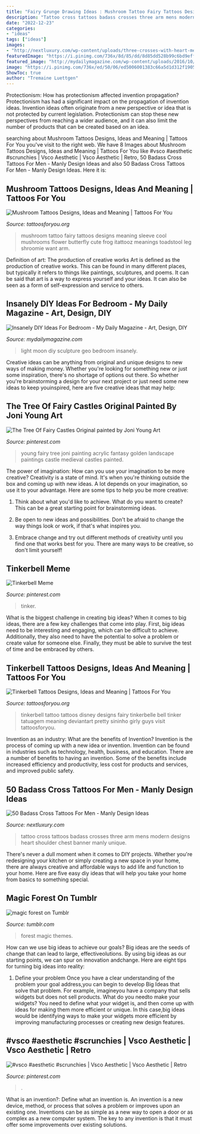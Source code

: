 ```yaml
---
title: "Fairy Grunge Drawing Ideas : Mushroom Tattoo Fairy Tattoos Designs Meaning Sleeve Cool Mushrooms Flower Butterfly Cute Frog Itattooz Meanings Toadstool Leg Shroomie Want Arm"
description: "Tattoo cross tattoos badass crosses three arm mens modern designs heart shoulder chest banner manly unique"
date: "2022-12-23"
categories:
- "ideas"
tags: ["ideas"]
images:
- "http://nextluxury.com/wp-content/uploads/three-crosses-with-heart-mens-modern-badass-arm-tattoos.jpg"
featuredImage: "https://i.pinimg.com/736x/8d/85/dd/8d85dd528b99c6bd9effb6281758ce14.jpg"
featured_image: "http://mydailymagazine.com/wp-content/uploads/2016/10/Geo-Moon-Light-Sculpture.jpg"
image: "https://i.pinimg.com/736x/ed/50/06/ed5006001383c66a5d1d312f1905634f--medieval--young-art.jpg"
ShowToc: true
author: "Tremaine Luettgen"
---
```



Protectionism: How has protectionism affected invention propagation?
Protectionism has had a significant impact on the propagation of invention ideas. Invention ideas often originate from a new perspective or idea that is not protected by current legislation. Protectionism can stop these new perspectives from reaching a wider audience, and it can also limit the number of products that can be created based on an idea.

	

		
searching about Mushroom Tattoos Designs, Ideas and Meaning | Tattoos For You you've visit to the right web. We have 8 Images about Mushroom Tattoos Designs, Ideas and Meaning | Tattoos For You like #vsco #aesthetic #scrunchies | Vsco Aesthetic | Vsco Aesthetic | Retro, 50 Badass Cross Tattoos For Men - Manly Design Ideas and also 50 Badass Cross Tattoos For Men - Manly Design Ideas. Here it is:
		
    
## Mushroom Tattoos Designs, Ideas And Meaning | Tattoos For You

<img loading=lazy src="https://www.tattoosforyou.org/wp-content/uploads/2016/03/Mushroom-Tattoo-Sleeve.jpg" onerror="this.onerror=null;this.src='https://tse2.mm.bing.net/th?id=OIP.6vS0Q1KR6pqFR0a1EWa-FQHaJ4&amp;pid=15.1';" alt="Mushroom Tattoos Designs, Ideas and Meaning | Tattoos For You">

_Source: tattoosforyou.org_

>mushroom tattoo fairy tattoos designs meaning sleeve cool mushrooms flower butterfly cute frog itattooz meanings toadstool leg shroomie want arm. 

	

Definition of art: The production of creative works
Art is defined as the production of creative works. This can be found in many different places, but typically it refers to things like paintings, sculptures, and poems. It can be said that art is a way to express yourself and your ideas. It can also be seen as a form of self-expression and service to others.

    
## Insanely DIY Ideas For Bedroom - My Daily Magazine - Art, Design, DIY

<img loading=lazy src="http://mydailymagazine.com/wp-content/uploads/2016/10/Geo-Moon-Light-Sculpture.jpg" onerror="this.onerror=null;this.src='https://tse3.mm.bing.net/th?id=OIP.fpY9ks8m3W-VKt2JXqXJ9AHaLH&amp;pid=15.1';" alt="Insanely DIY Ideas For Bedroom - My Daily Magazine - Art, Design, DIY">

_Source: mydailymagazine.com_

>light moon diy sculpture geo bedroom insanely. 

	

Creative ideas can be anything from original and unique designs to new ways of making money. Whether you're looking for something new or just some inspiration, there's no shortage of options out there. So whether you're brainstorming a design for your next project or just need some new ideas to keep youinspired, here are five creative ideas that may help: 

    
## The Tree Of Fairy Castles Original Painted By Joni Young Art

<img loading=lazy src="https://i.pinimg.com/736x/ed/50/06/ed5006001383c66a5d1d312f1905634f--medieval--young-art.jpg" onerror="this.onerror=null;this.src='https://tse3.mm.bing.net/th?id=OIP.6WuLigPAEm7Dufy0tZCE6wHaJ6&amp;pid=15.1';" alt="The Tree Of Fairy Castles Original painted by Joni Young Art">

_Source: pinterest.com_

>young fairy tree joni painting acrylic fantasy golden landscape paintings castle medieval castles painted. 

	

The power of imagination: How can you use your imagination to be more creative?
Creativity is a state of mind. It's when you're thinking outside the box and coming up with new ideas. A lot depends on your imagination, so use it to your advantage. Here are some tips to help you be more creative:
1. Think about what you'd like to achieve. What do you want to create? This can be a great starting point for brainstorming ideas.

2. Be open to new ideas and possibilities. Don't be afraid to change the way things look or work, if that's what inspires you.

3. Embrace change and try out different methods of creativity until you find one that works best for you. There are many ways to be creative, so don't limit yourself!

    
## Tinkerbell Meme

<img loading=lazy src="https://i.pinimg.com/736x/8d/85/dd/8d85dd528b99c6bd9effb6281758ce14.jpg" onerror="this.onerror=null;this.src='https://tse2.mm.bing.net/th?id=OIP.vwzrduCRRTWY8mj4UA9bGwHaLN&amp;pid=15.1';" alt="Tinkerbell Meme">

_Source: pinterest.com_

>tinker. 

	

What is the biggest challenge in creating big ideas?
When it comes to big ideas, there are a few key challenges that come into play. First, big ideas need to be interesting and engaging, which can be difficult to achieve. Additionally, they also need to have the potential to solve a problem or create value for someone else. Finally, they must be able to survive the test of time and be embraced by others.

    
## Tinkerbell Tattoos Designs, Ideas And Meaning | Tattoos For You

<img loading=lazy src="https://www.tattoosforyou.org/wp-content/uploads/2016/03/Tinkerbell-Tattoo-Ideas.jpg" onerror="this.onerror=null;this.src='https://tse1.mm.bing.net/th?id=OIP.6eyLAIgi-XRM5qvGEg3SQwHaJ4&amp;pid=15.1';" alt="Tinkerbell Tattoos Designs, Ideas and Meaning | Tattoos For You">

_Source: tattoosforyou.org_

>tinkerbell tattoo tattoos disney designs fairy tinkerbelle bell tinker tatuagem meaning deviantart pretty sininho girly guys visit tattoosforyou. 

	

Invention as an industry: What are the benefits of Invention?
Invention is the process of coming up with a new idea or invention. Invention can be found in industries such as technology, health, business, and education. There are a number of benefits to having an invention. Some of the benefits include increased efficiency and productivity, less cost for products and services, and improved public safety.

    
## 50 Badass Cross Tattoos For Men - Manly Design Ideas

<img loading=lazy src="http://nextluxury.com/wp-content/uploads/three-crosses-with-heart-mens-modern-badass-arm-tattoos.jpg" onerror="this.onerror=null;this.src='https://tse1.mm.bing.net/th?id=OIP.hjZ2fMJGYLt73BHCzdkwpgHaHa&amp;pid=15.1';" alt="50 Badass Cross Tattoos For Men - Manly Design Ideas">

_Source: nextluxury.com_

>tattoo cross tattoos badass crosses three arm mens modern designs heart shoulder chest banner manly unique. 

	

There's never a dull moment when it comes to DIY projects. Whether you're redesigning your kitchen or simply creating a new space in your home, there are always creative and affordable ways to add life and function to your home. Here are five easy diy ideas that will help you take your home from basics to something special.

    
## Magic Forest On Tumblr

<img loading=lazy src="https://68.media.tumblr.com/5b8570b7fcdeda53cffcf9ecf0e0267f/tumblr_mq6g1dmRUX1rtxi5io1_500.jpg" onerror="this.onerror=null;this.src='https://tse3.mm.bing.net/th?id=OIP.R50u7UYHg2kNH2SS-UanCwHaLI&amp;pid=15.1';" alt="magic forest on Tumblr">

_Source: tumblr.com_

>forest magic themes. 

	

How can we use big ideas to achieve our goals?
Big ideas are the seeds of change that can lead to large, effectiveolutions. By using big ideas as our starting points, we can spur on innovation andchange. Here are eight tips for turning big ideas into reality:
1. Define your problem
Once you have a clear understanding of the problem your goal address,you can begin to develop Big Ideas that solve that problem. For example, imagineyou have a company that sells widgets but does not sell products. What do you needto make your widgets? You need to define what your widget is, and then come up with ideas for making them more efficient or unique. In this case,big ideas would be identifying ways to make your widgets more efficient by improving manufacturing processes or creating new design features.


    
## #vsco #aesthetic #scrunchies | Vsco Aesthetic | Vsco Aesthetic | Retro

<img loading=lazy src="https://i.pinimg.com/736x/95/cc/7f/95cc7f325c3aa48627eb44ddaf1b7bc0.jpg" onerror="this.onerror=null;this.src='https://tse1.mm.bing.net/th?id=OIP.CV75i-yfJWCBWj76pptGlwHaLH&amp;pid=15.1';" alt="#vsco #aesthetic #scrunchies | Vsco Aesthetic | Vsco Aesthetic | Retro">

_Source: pinterest.com_

>. 

	

What is an invention?: Define what an invention is.
An invention is a new device, method, or process that solves a problem or improves upon an existing one. Inventions can be as simple as a new way to open a door or as complex as a new computer system. The key to any invention is that it must offer some improvements over existing solutions.

